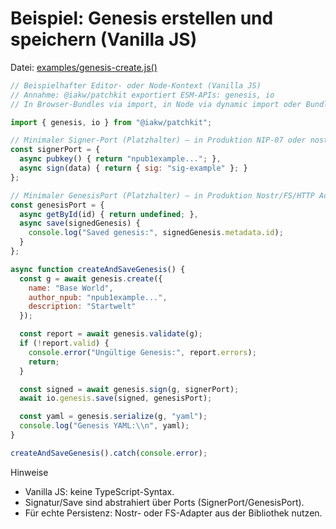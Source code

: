 # Beispiel: Genesis erstellen und speichern (Vanilla JS)

Datei: [examples/genesis-create.js()](examples/genesis-create.js:1)

```js
// Beispielhafter Editor- oder Node-Kontext (Vanilla JS)
// Annahme: @iakw/patchkit exportiert ESM-APIs: genesis, io
// In Browser-Bundles via import, in Node via dynamic import oder Bundler.

import { genesis, io } from "@iakw/patchkit";

// Minimaler Signer-Port (Platzhalter) — in Produktion NIP-07 oder nostr-tools verwenden
const signerPort = {
  async pubkey() { return "npub1example..."; },
  async sign(data) { return { sig: "sig-example" }; }
};

// Minimaler GenesisPort (Platzhalter) — in Produktion Nostr/FS/HTTP Adapter verwenden
const genesisPort = {
  async getById(id) { return undefined; },
  async save(signedGenesis) {
    console.log("Saved genesis:", signedGenesis.metadata.id);
  }
};

async function createAndSaveGenesis() {
  const g = await genesis.create({
    name: "Base World",
    author_npub: "npub1example...",
    description: "Startwelt"
  });

  const report = await genesis.validate(g);
  if (!report.valid) {
    console.error("Ungültige Genesis:", report.errors);
    return;
  }

  const signed = await genesis.sign(g, signerPort);
  await io.genesis.save(signed, genesisPort);

  const yaml = genesis.serialize(g, "yaml");
  console.log("Genesis YAML:\\n", yaml);
}

createAndSaveGenesis().catch(console.error);
```

Hinweise
- Vanilla JS: keine TypeScript-Syntax.
- Signatur/Save sind abstrahiert über Ports (SignerPort/GenesisPort).
- Für echte Persistenz: Nostr- oder FS-Adapter aus der Bibliothek nutzen.
